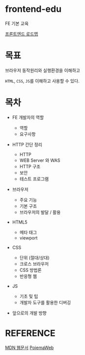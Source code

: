 # frontend-edu
FE 기본 교육

[프론트엔드 로드맵](https://roadmap.sh/frontend)


# 목표
브라우저 동작원리와 실행환경을 이해하고  

`HTML`, `CSS`, `JS`를 이해하고 사용할 수 있다.


# 목차
- FE 개발자의 역할
  - 역할
  - 요구사항
- HTTP 간단 정리
  - HTTP
  - WEB Server 와 WAS
  - HTTP 구조
  - 보안
  - 테스트 프로그램
- 브라우저
  - 주요 기능
  - 기본 구조
  - 브라우저의 발달 / 활용
- HTML5
  - 메타 태그
  - viewport
- CSS
  - 단위 (절대/상대)
  - 크로스 브라우저
  - CSS 방법론
  - 반응형 웹
- JS
  - 기초 및 팁
  - 개발자 도구를 활용한 디버깅

- 앞으로의 개발 방향
  


# REFERENCE 
[MDN 웹문서](https://developer.mozilla.org/ko/)
[PoiemaWeb](https://poiemaweb.com/)
